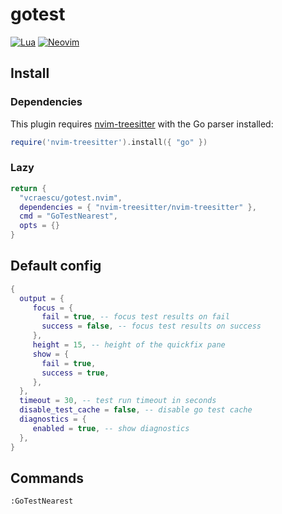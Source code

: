 # gotest

[![Lua](https://img.shields.io/badge/Lua-blue.svg?style=for-the-badge&logo=lua)](http://www.lua.org)
[![Neovim](https://img.shields.io/badge/Neovim%200.10+-green.svg?style=for-the-badge&logo=neovim)](https://neovim.io)

## Install

### Dependencies

This plugin requires [nvim-treesitter](https://github.com/nvim-treesitter/nvim-treesitter/tree/main) with the Go parser installed:

```lua
require('nvim-treesitter').install({ "go" })
```

### Lazy

```lua
return {
  "vcraescu/gotest.nvim",
  dependencies = { "nvim-treesitter/nvim-treesitter" },
  cmd = "GoTestNearest",
  opts = {}
}
```

## Default config

```lua
{
  output = {
     focus = {
       fail = true, -- focus test results on fail
       success = false, -- focus test results on success
     },
     height = 15, -- height of the quickfix pane
     show = {
       fail = true,
       success = true,
     },
  },
  timeout = 30, -- test run timeout in seconds
  disable_test_cache = false, -- disable go test cache
  diagnostics = {
     enabled = true, -- show diagnostics
  },
}
```

## Commands

```
:GoTestNearest
```
